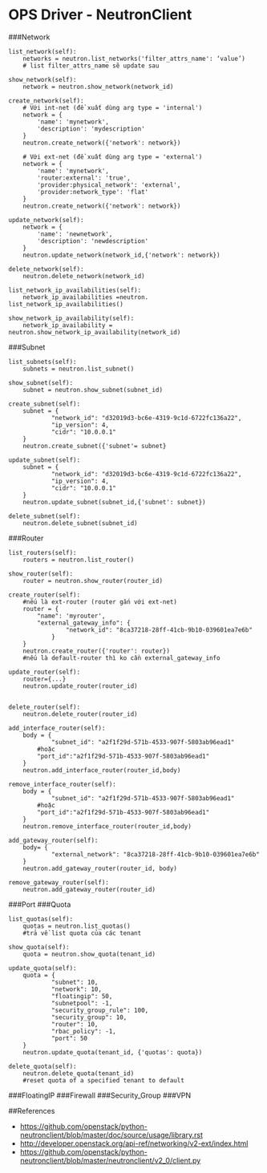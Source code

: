 # OPS Driver - NeutronClient

###Network
```
list_network(self):
	networks = neutron.list_networks('filter_attrs_name': ‘value’)
	# list filter_attrs_name sẽ update sau
```
```
show_network(self):
	network = neutron.show_network(network_id) 
```
```
create_network(self):
	# Với int-net (đề xuất dùng arg type = 'internal')
	network = {
		'name': 'mynetwork',
		'description': 'mydescription'
	}
	neutron.create_network({'network': network})

	# Với ext-net (đề xuất dùng arg type = 'external')
	network = {
		'name': 'mynetwork',
		'router:external': 'true',
		'provider:physical_network': 'external',
		'provider:network_type': 'flat'
	}
	neutron.create_network({'network': network})
```
```
update_network(self):
	network = {
		'name': 'newnetwork',
		'description': 'newdescription'
	}
	neutron.update_network(network_id,{'network': network})
```
```
delete_network(self):
	neutron.delete_network(network_id)
```

```
list_network_ip_availabilities(self):
	network_ip_availabilities =neutron. list_network_ip_availabilities()
```
```
show_network_ip_availability(self):
	network_ip_availability = neutron.show_network_ip_availability(network_id)
```
###Subnet
```
list_subnets(self):
	subnets = neutron.list_subnet()
```
```
show_subnet(self):
	subnet = neutron.show_subnet(subnet_id)
```
```
create_subnet(self):
	subnet = {
        	"network_id": "d32019d3-bc6e-4319-9c1d-6722fc136a22",
        	"ip_version": 4,
        	"cidr": "10.0.0.1"
	}
	neutron.create_subnet({'subnet'= subnet}
```
```
update_subnet(self):
	subnet = {
        	"network_id": "d32019d3-bc6e-4319-9c1d-6722fc136a22",
        	"ip_version": 4,
        	"cidr": "10.0.0.1"
	}
	neutron.update_subnet(subnet_id,{'subnet': subnet})
```
```
delete_subnet(self):
	neutron.delete_subnet(subnet_id)
```
###Router
```
list_routers(self):
	routers = neutron.list_router()
```
```
show_router(self):
	router = neutron.show_router(router_id)
```
```create_router(self,
create_router(self):
	#nếu là ext-router (router gắn với ext-net)
	router = {
		"name": 'myrouter',
		"external_gateway_info": {
         		"network_id": "8ca37218-28ff-41cb-9b10-039601ea7e6b"
      		}
	}
	neutron.create_router({'router': router})
	#nếu là default-router thì ko cần external_gateway_info
```
```
update_router(self):
	router={...}
	neutron.update_router(router_id)
	
```
```
delete_router(self):
	neutron.delete_router(router_id)	
```
```
add_interface_router(self):
	body = {
    		"subnet_id": "a2f1f29d-571b-4533-907f-5803ab96ead1"
		#hoặc
		"port_id":"a2f1f29d-571b-4533-907f-5803ab96ead1"
	}
	neutron.add_interface_router(router_id,body)
```
```
remove_interface_router(self):
	body = {
    		"subnet_id": "a2f1f29d-571b-4533-907f-5803ab96ead1"
		#hoặc
		"port_id":"a2f1f29d-571b-4533-907f-5803ab96ead1"
	}
	neutron.remove_interface_router(router_id,body)
```
```
add_gateway_router(self):
	body= {
         	"external_network": "8ca37218-28ff-41cb-9b10-039601ea7e6b"
	}
	neutron.add_gateway_router(router_id, body)
```
```
remove_gateway_router(self):
	neutron.add_gateway_router(router_id)
```
###Port
###Quota
```
list_quotas(self):
	quotas = neutron.list_quotas()
	#trả về list quota của các tenant
```
```
show_quota(self):
	quota = neutron.show_quota(tenant_id)
```
```
update_quota(self):
	quota = {
        	"subnet": 10,
        	"network": 10,
        	"floatingip": 50,
        	"subnetpool": -1,
        	"security_group_rule": 100,
        	"security_group": 10,
        	"router": 10,
        	"rbac_policy": -1,
        	"port": 50
	}
	neutron.update_quota(tenant_id, {'quotas': quota})
```
```
delete_quota(self):
	neutron.delete_quota(tenant_id)
	#reset quota of a specified tenant to default
```
###FloatingIP
###Firewall
###Security_Group
###VPN

##References
- https://github.com/openstack/python-neutronclient/blob/master/doc/source/usage/library.rst
- http://developer.openstack.org/api-ref/networking/v2-ext/index.html
- https://github.com/openstack/python-neutronclient/blob/master/neutronclient/v2_0/client.py